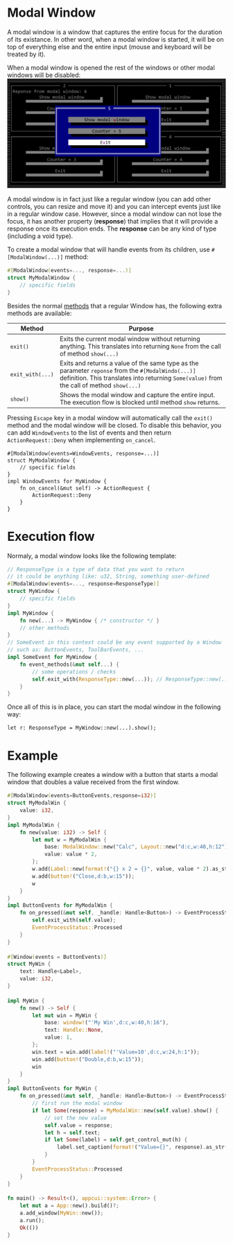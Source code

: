 # Modal Window

A modal window is a window that captures the entire focus for the duration of its existance. In other word, when a modal window is started, it will be on top of everything else and the entire input (mouse and keyboard will be treated by it). 

When a modal window is opened the rest of the windows or other modal windows will be disabled:
<img src="img/modal_window.png"/>

A modal window is in fact just like a regular window (you can add other controls, you can resize and move it) and you can intercept events just like in a regular window case. However, since a modal window can not lose the focus, it has another property (**response**) that implies that it will provide a response once its execution ends. The **response** can be any kind of type (including a void type).

To create a modal window that will handle events from its children, use `#[ModalWindow(...)]` method:

```rs
#[ModalWindow(events=..., response=...)]
struct MyModalWindow {
    // specific fields
}
```

Besides the normal [methods](./window.md#methods) that a regular Window has, the following extra methods are available:

| Method           | Purpose                                                                             |
|------------------|-------------------------------------------------------------------------------------|
| `exit()`         | Exits the current modal window without returning anything. This translates into returning `None` from the call of method `show(...)` |
| `exit_with(...)` | Exits and returns a value of the same type as the parameter `reponse` from the `#[ModalWindo(...)]` definition. This translates into returning `Some(value)` from the call of method `show(...)` |
| `show()`         | Shows the modal window and capture the entire input. The execution flow is blocked until method `show` returns. |


Pressing `Escape` key in a modal window will automatically call the `exit()` method and the modal window will be closed.
To disable this behavior, you can add `WindowEvents` to the list of events and then return `ActionRequest::Deny` when implementing `on_cancel`.

```rust,no_run
#[ModalWindow(events=WindowEvents, response=...)]
struct MyModalWindow {
    // specific fields
}
impl WindowEvents for MyWindow {
    fn on_cancel(&mut self) -> ActionRequest {
        ActionRequest::Deny
    }
}

```


# Execution flow

Normaly, a modal window looks like the following template:

```rust
// ResponseType is a type of data that you want to return
// it could be anything like: u32, String, something user-defined
#[ModalWindow(events=..., response=ResponseType)]
struct MyWindow {
    // specific fields
}
impl MyWindow {
    fn new(...) -> MyWindow { /* constructor */ }
    // other methods
}
// SomeEvent in this context could be any event supported by a Window
// such as: ButtonEvents, ToolBarEvents, ...
impl SomeEvent for MyWindow {
    fn event_methods(&mut self...) {
        // some operations / checks
        self.exit_with(ResponseType::new(...)); // ResponseType::new(...) something that creates a new object of type ResponseType
    }
}
```

Once all of this is in place, you can start the modal window in the following way:
```rust,no_run
let r: ResponseType = MyWindow::new(...).show();
```

# Example

The following example creates a window with a button that starts a modal window that doubles a value received from the first window.

```rust
#[ModalWindow(events=ButtonEvents,response=i32)]
struct MyModalWin {
    value: i32,
}
impl MyModalWin {
    fn new(value: i32) -> Self {
        let mut w = MyModalWin {
            base: ModalWindow::new("Calc", Layout::new("d:c,w:40,h:12"), window::Flags::None),
            value: value * 2,
        };
        w.add(Label::new(format!("{} x 2 = {}", value, value * 2).as_str(), Layout::new("d:c,w:16,h:1")));
        w.add(button!("Close,d:b,w:15"));
        w
    }
}
impl ButtonEvents for MyModalWin {
    fn on_pressed(&mut self, _handle: Handle<Button>) -> EventProcessStatus {
        self.exit_with(self.value);
        EventProcessStatus::Processed
    }
}

#[Window(events = ButtonEvents)]
struct MyWin {
    text: Handle<Label>,
    value: i32,
}

impl MyWin {
    fn new() -> Self {
        let mut win = MyWin {
            base: window!("'My Win',d:c,w:40,h:16"),
            text: Handle::None,
            value: 1,
        };
        win.text = win.add(label!("'Value=10',d:c,w:24,h:1"));
        win.add(button!("Double,d:b,w:15"));
        win
    }
}
impl ButtonEvents for MyWin {
    fn on_pressed(&mut self, _handle: Handle<Button>) -> EventProcessStatus {
        // first run the modal window
        if let Some(response) = MyModalWin::new(self.value).show() {
            // set the new value
            self.value = response;
            let h = self.text;
            if let Some(label) = self.get_control_mut(h) {
                label.set_caption(format!("Value={}", response).as_str());
            }
        }
        EventProcessStatus::Processed
    }
}

fn main() -> Result<(), appcui::system::Error> {
    let mut a = App::new().build()?;
    a.add_window(MyWin::new());
    a.run();
    Ok(())
}
```